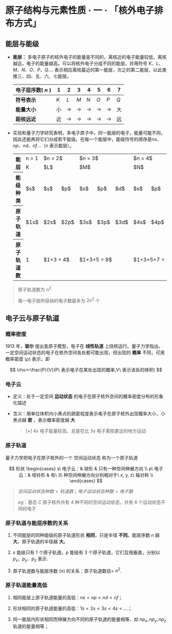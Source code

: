 # 原子结构与元素性质 · 一 · 「核外电子排布方式」

## 能层与能级

- **能层：** 多电子原子的核外电子的能量是不同的，离核近的电子能量较低，离核越远，电子的能量越高。可以将核外电子分成不同的能层，并用符号 $K、L、M、N、O、P、Q....$ 表示相应离核最近的第一能层，次之的第二能层，以此类推三、四、五、六、七能层。
  
  | 电子层序数( $n$ ) | $1$ | $2$               | $3$               | $4$               | $5$               | $6$               | $7$ |
  | ----------------- | --- | ----------------- | ----------------- | ----------------- | ----------------- | ----------------- | --- |
  | **符号表示**     | $K$ | $L$               | $M$               | $N$               | $O$               | $P$               | $Q$ |
  | **能量大小**     | 小  | $\longrightarrow$ | $\longrightarrow$ | $\longrightarrow$ | $\longrightarrow$ | $\longrightarrow$ | 大  |
  | **距核远近**     | 近  | $\longrightarrow$ | $\longrightarrow$ | $\longrightarrow$ | $\longrightarrow$ | $\longrightarrow$ | 远  |

- 实验和量子力学研究表明，多电子原子中，同一能层的电子，能量可能不同，因此还能再将它们分成若干能级。在每一个能层中，能级符号的顺序是$ns、np、nd、nf...$（$n$ 表示能层）。
    <table>
        <tr>
            <th rowspan="2"> 能层 </th>
            <td> n = 1 </td>
            <td colspan="2"> $n = 2$ </td>
            <td colspan="3"> $n = 3$ </td>
            <td colspan="4"> $n = 4$ </td>
        </tr>
        <tr>
            <td> K </td>
            <td colspan="2"> $L$ </td>
            <td colspan="3"> $M$ </td>
            <td colspan="4"> $N$ </td>
        </tr>
        <tr>
            <th> 能级种类 </th>
            <td> $s$ </td>
            <td> $s$ </td>
            <td> $p$ </td>
            <td> $s$ </td>
            <td> $p$ </td>
            <td> $d$ </td>
            <td> $s$ </td>
            <td> $p$ </td>
            <td> $d$ </td>
            <td> $f$ </td>
        </tr>
        <tr>
            <th> 原子轨道 </th>
            <td> $1s$ </td>
            <td> $2s$ </td>
            <td> $2p$ </td>
            <td> $3s$ </td>
            <td> $3p$ </td>
            <td> $3d$ </td>
            <td> $4s$ </td>
            <td> $4p$ </td>
            <td> $4d$ </td>
            <td> $4f$ </td>
        </tr>
        <tr>
            <th> 原子轨道数 </th>
            <td> 1 </td>
            <td colspan="2"> $1+3 = 4$ </td>
            <td colspan="3"> $1+3+5 = 9$ </td>
            <td colspan="4"> $1+3+5+7 = 16$ </td>
        </tr>
    </table>

> 原子轨道数为 $n^2$
> 
> 每一电子层所容纳的电子数最多为 $2n^2$ 个

## 电子云与原子轨道

### 概率密度

1913 年，**玻尔** 提出氢原子模型，电子在 **线性轨道** 上绕核运行。量子力学指出，一定空间运动状态的电子在核外空间各处都可能出现，但出现的 **概率** 不同，可用概率密度 $(\rho)$ 表示，即

$$
\rho＝\frac{P}{V}(P\ 表示电子在某处出现的概率,V\ 表示该处的体积)
$$

### 电子云

- 定义：处于一定空间 **运动状态** 的电子在原子核外空间的概率密度分布的形象化描述

- 含义：用单位体积内小黑点的疏密程度表示电子在原子核外出现概率大小，小黑点越 **密** ，表示概率密度越 **大**

  > [×]  $4s$ 电子能量较高，总是在比 $3s$ 电子离核更远的地方运动

### 原子轨道

量子力学把电子在原子核外的一个 空间运动状态  称为一个原子轨道

$$
形状   
\begin{cases}
s\ 电子云：& 球形 & 只有一种空间伸展方向 \\
p\ 电子云：& 哑铃形 & 有\ 3\ 种空间伸展方向分别相对于\ x, y, z\ 轴对称 \\
\end{cases}
$$

> $空间运动状态种数=轨道数； 电子运动状态种数=电子数$
> 
> $eg$：基态 $C$ 原子核外共有 $4$ 种不同的空间运动状态，共有 $6$ 个运动状态不同的电子

### 原子轨道与能层序数的关系

1. 不同能层的同种能级的原子轨道形状 **相同**，只是半径 **不同**。能层序数 $n$ 越 **大**，原子轨道的半径越 **大**。 

2. $s$ 能级只有 $1$ 个原子轨道。$p$ 能级有 $3$ 个原子轨道，它们互相垂直，分别以 $p_x、p_y、p_z$ 表示.

3. 原子轨道数与能层序数 $(n)$ 的关系：原子轨道数目= $n^2$.  

### 原子轨道能量高低

1. 相同能层上原子轨道能量的高低：$ns<np<nd<nf$；

2. 形状相同的原子轨道能量的高低：$1s<2s<3s<4s< \dots$；

3. 同一能层内形状相同而伸展方向不同的原子轨道的能量相等，如 $np_x,np_y,np_z$ 轨道的能量相等；
